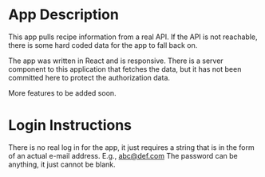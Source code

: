 # App Description

This app pulls recipe information from a real API. If the API is not reachable, there is some hard coded data for the app to fall back on.

The app was written in React and is responsive. There is a server component to this application that fetches the data, but it has not been committed here to protect the authorization data.

More features to be added soon.

# Login Instructions

There is no real log in for the app, it just requires a string that is in the form of an actual e-mail address. E.g., abc@def.com
The password can be anything, it just cannot be blank.
